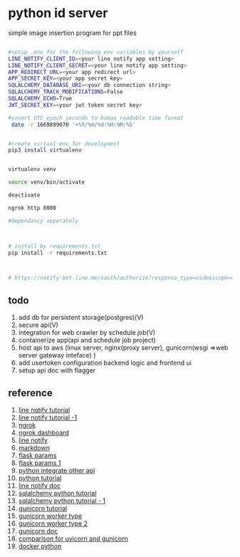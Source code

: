 # python id server
simple image insertion program for ppt files



``` bash

#setup .env for the following env variables by yourself
LINE_NOTIFY_CLIENT_ID=<your line notify app setting>
LINE_NOTIFY_CLIENT_SECRET=<your line notify app setting>
APP_REDIRECT_URL=<your app redirect url>
APP_SECRET_KEY=<your app secret key>
SQLALCHEMY_DATABASE_URI=<your db connection string>
SQLALCHEMY_TRACK_MODIFICATIONS=False
SQLALCHEMY_ECHO=True
JWT_SECRET_KEY=<your jwt token secret key>

#covert UTC epoch seconds to human readable time format
 date -r 1669899070 '+%Y/%m/%d:%H:%M:%S' 


#create virtual env for development
pip3 install virtualenv 


virtualenv venv 

source venv/bin/activate

deactivate

ngrok http 8000

#dependancy seperately



# install by requirements.txt
pip install -r requirements.txt



# https://notify-bot.line.me/oauth/authorize?response_type=code&scope=notify&response_mode=form_post&client_id=dNXMzt06nnLpuagrB9IvFw&redirect_uri=https://8344-114-42-13-203.jp.ngrok.io&state=f094a459-1d16-42d6-a709-c2b61ec53d60
```


## todo
1. add db for persistent storage(postgres)(V)
2. secure api(V)
3. integration for web crawler by schedule job(V)
4. containerize app(api and schedule job project)
5. host api to aws (linux server, nginx(proxy server), gunicorn(wsgi =>web server gateway inteface) )
6. add usertoken configuration backend logic and frontend ui
7. setup api doc with flagger


## reference 

1. [line notify tutorial](https://blog.miniasp.com/post/2020/02/17/Go-Through-LINE-Notify-Without-Any-Code)
2. [line notify tutorial -1 ](https://www.notion.so/LineBot-python-Notify-564513bfb1de4577b139de1d5a2aa5e5)
3. [ngrok](https://ngrok.com/docs/getting-started)
4. [ngrok dashboard](https://dashboard.ngrok.com/get-started/your-authtoken)
5. [line notify](https://notify-bot.line.me/zh_TW/)
6. [markdown](https://rdmd.readme.io/docs/code-blocks)
7. [flask params](https://www.digitalocean.com/community/tutorials/processing-incoming-request-data-in-flask)
8. [flask params 1](https://stackoverflow.com/questions/10434599/get-the-data-received-in-a-flask-request)
9. [python integrate other api](https://www.section.io/engineering-education/integrating-external-apis-with-flask/)
10. [python tutorial](https://steam.oxxostudio.tw/category/python/spider/requests.html)
11. [line notify doc](https://notify-bot.line.me/doc/en/)
12. [sqlalchemy python tutorial](https://realpython.com/python-sqlite-sqlalchemy/)
13. [sqlalchemy python tutorial - 1](https://www.youtube.com/watch?v=RKYiBmA9Mbk&list=PL4iRawDSyRvVd1V7A45YtAGzDk6ljVPm1&index=5)
14. [gunicorn tutorial](https://andy6804tw.github.io/2020/04/10/gcp-gunicorn/)
15. [gunicorn worker type](https://www.cnblogs.com/ExMan/p/10426814.html)
16. [gunicorn worker type 2](https://medium.com/@genchilu/%E6%B7%BA%E8%AB%87-gunicorn-%E5%90%84%E5%80%8B-worker-type-%E9%81%A9%E5%90%88%E7%9A%84%E6%83%85%E5%A2%83-490b20707f28)
17. [gunicorn doc](https://docs.gunicorn.org/en/latest/run.html#commonly-used-arguments)
18. [comparison for uvicorn and gunicorn](https://ithelp.ithome.com.tw/articles/10300754?sc=rss.iron)
19. [docker python](https://ithelp.ithome.com.tw/articles/10303226?sc=rss.iron)
